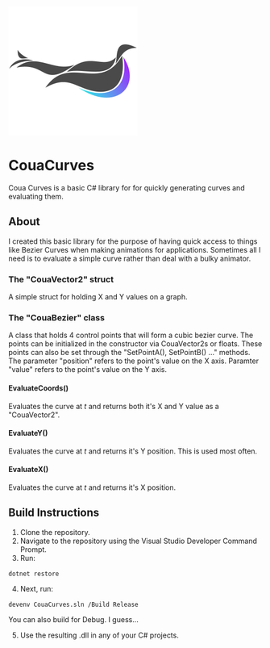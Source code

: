 ![1](/Logos/Coua1.png)

# CouaCurves

Coua Curves is a basic C# library for for quickly generating curves and evaluating them. 

## About

I created this basic library for the purpose of having quick access to things like Bezier Curves when making animations for applications.  Sometimes all I need is to evaluate a simple curve rather than deal with a bulky animator.  

### The "CouaVector2" struct

A simple struct for holding X and Y values on a graph.  

### The "CouaBezier" class

A class that holds 4 control points that will form a cubic bezier curve.  The points can be initialized in the constructor via CouaVector2s or floats.  These points can also be set through the "SetPointA(), SetPointB() ..." methods. The parameter "position" refers to the point's value on the X axis.  Paramter "value" refers to the point's value on the Y axis.

#### EvaluateCoords()

Evaluates the curve at _t_ and returns both it's X and Y value as a "CouaVector2".

#### EvaluateY()

Evaluates the curve at _t_ and returns it's Y position.  This is used most often.

#### EvaluateX()

Evaluates the curve at _t_ and returns it's X position.  

## Build Instructions

1. Clone the repository.
2. Navigate to the repository using the Visual Studio Developer Command Prompt.
3. Run: 

```
dotnet restore
```

4. Next, run:

```
devenv CouaCurves.sln /Build Release
```

You can also build for Debug. I guess...

5. Use the resulting .dll in any of your C# projects.